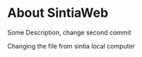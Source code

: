 # About SintiaWeb

Some Description, change second commit

Changing the file from sintia local computer

